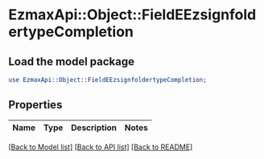 # EzmaxApi::Object::FieldEEzsignfoldertypeCompletion

## Load the model package
```perl
use EzmaxApi::Object::FieldEEzsignfoldertypeCompletion;
```

## Properties
Name | Type | Description | Notes
------------ | ------------- | ------------- | -------------

[[Back to Model list]](../README.md#documentation-for-models) [[Back to API list]](../README.md#documentation-for-api-endpoints) [[Back to README]](../README.md)


